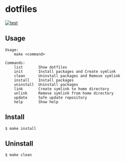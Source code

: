 # dotfiles
[![test](https://github.com/yuta1402/dotfiles/actions/workflows/test.yml/badge.svg)](https://github.com/yuta1402/dotfiles/actions/workflows/test.yml)

## Usage
```
Usage:
    make <command>

Commands:
    list       Show dotfiles
    init       Install packages and Create symlink
    clean      Uninstall packages and Remove symlink
    install    Install packages
    uninstall  Uninstall packages
    link       Create symlink to home directory
    unlink     Remove symlink from home directory
    update     Safe update repository
    help       Show help
```

## Install
```
$ make install
```

## Uninstall
```
$ make clean
```

